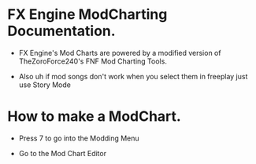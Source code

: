 # FX Engine ModCharting Documentation.

* FX Engine's Mod Charts are powered by a modified version of TheZoroForce240's FNF Mod Charting Tools.

* Also uh if mod songs don't work when you select them in freeplay just use Story Mode

# How to make a ModChart.

* Press 7 to go into the Modding Menu

* Go to the Mod Chart Editor